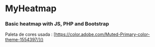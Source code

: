 # MyHeatmap

### Basic heatmap with JS, PHP and Bootstrap

Paleta de cores usada : [https://color.adobe.com/Muted-Primary-color-theme-1554397/]()
